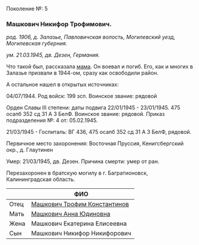 Поколение №: 5

### Машкович Никифор Трофимович.

_род. 1906, д. Залазье, Павловичская волость, Могилевский уезд, Могилевская губерния._

_ум. 21.03.1945, дв. Дезен, Германия._

Что такой был, рассказала [мама](/ancestors/7-Новикова-Светлана-Александровна). Он воевал и погиб. Его, как и многих в Залазье призвали в 1944-ом, сразу как освободили район.

А остальное нашел в открытых источниках:

04/07/1944. Род войск: 199 зсп. Воинское звание: рядовой 

Орден Славы III степени: даты подвига 22/01/1945 - 23/01/1945. 475 осапб 352 сд 31 А 3 БелФ. Воинское звание: рядовой. 
Приказ подразделения №: 4 от: 05.02.1945. 

21/03/1945 - Госпиталь: ВГ 436, 475 осапб 352 сд 31 А 3 БелФ, рядовой. 

Первичное место захоронения: Восточная Пруссия, Кенигсбергский окр., д. Глаутинен 

Умер: 21/03/1945, дв. Дезен. Причина смерти: умер от ран. 

Перезахоронен в братскую могилу в г. Багратионовск, Калининградская область.

|        | ФИО                                                                       |
|--------|---------------------------------------------------------------------------|
| Отец   | [Машкович Трофим Константинов](/ancestors/4-Машкович-Трофим-Константинов) |
| Мать   | [Машкович Анна Юдиновна](/ancestors/4-Машкович-Анна-Юдиновна)             |
| Жена   | Машкович Екатерина Елисеевна                                              | 
| Сын    | Машкович Никифор Никифорович                                              |

        
